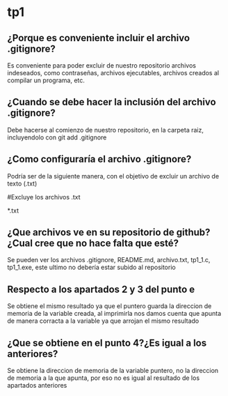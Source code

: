# tp1

## ¿Porque es conveniente incluir el archivo .gitignore?
Es conveniente para poder excluir de nuestro repositorio archivos indeseados, como contraseñas, archivos ejecutables, archivos creados al compilar un programa, etc.

## ¿Cuando se debe hacer la inclusión del archivo .gitignore?
Debe hacerse al comienzo de nuestro repositorio, en la carpeta raiz, incluyendolo con git add .gitignore

## ¿Como configuraría el archivo .gitignore?
Podría ser de la siguiente manera, con el objetivo de excluir un archivo de texto (.txt)


#Excluye los archivos .txt


*.txt


## ¿Que archivos ve en su repositorio de github? ¿Cual cree que no hace falta que esté?
Se pueden ver los archivos .gitignore, README.md, archivo.txt, tp1_1.c, tp1_1.exe, este ultimo no debería estar subido al repositorio

## Respecto a los apartados 2 y 3 del punto e
Se obtiene el mismo resultado ya que el puntero guarda la direccion de memoria de la variable creada, al imprimirla nos damos cuenta que apunta de manera corracta a la variable ya que arrojan el mismo resultado

## ¿Que se obtiene en el punto 4?¿Es igual a los anteriores?
Se obtiene la direccion de memoria de la variable puntero, no la direccion de memoria a la que apunta, por eso no es igual al resultado de los apartados anteriores
